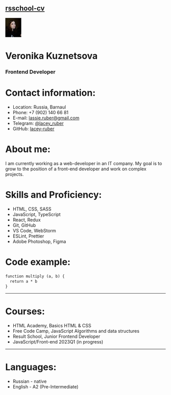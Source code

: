 ## [rsschool-cv](https://lacey-ruber.github.io/rsschool-cv/cv)

[![ссылка на github](avatar.jpg)](https://github.com/lacey-ruber)
# Veronika Kuznetsova
### Frontend Developer

# Contact information:
* Location: Russia, Barnaul
* Phone: +7 (902) 140 66 81
* E-mail: lassie.ruber@gmail.com
* Telegram: [@lacey_ruber](https://t.me/lacey_ruber)
* GitHub: [lacey-ruber](https://github.com/lacey-ruber)

# About me:
I am currently working as a web-developer in an IT company. My goal is to grow to the position of a front-end developer and work on complex projects.

# Skills and Proficiency:
* HTML, CSS, SASS
* JavaScript, TypeScript
* React, Redux
* Git, GitHub
* VS Code, WebStorm
* ESLint, Prettier
* Adobe Photoshop, Figma

# Code example:
```
function multiply (a, b) {
  return a * b
}
```
***

# Courses:
* HTML Academy, Basics HTML & CSS
* Free Code Camp, JavaScript Algorithms and data structures
* Result School, Junior Frontend Developer
* JavaScript/Front-end 2023Q1 (in progress)
***

# Languages:
* Russian - native
* English - A2 (Pre-Intermediate)
